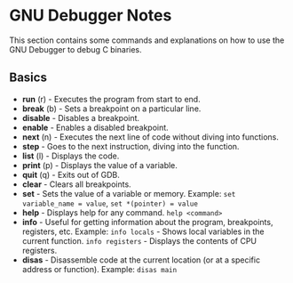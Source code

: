 # GNU Debugger Notes

This section contains some commands and explanations on how to use the GNU Debugger to debug C binaries.

## Basics

* **run** (r) - Executes the program from start to end.
* **break** (b) - Sets a breakpoint on a particular line.
* **disable** - Disables a breakpoint.
* **enable** - Enables a disabled breakpoint.
* **next** (n) - Executes the next line of code without diving into functions.
* **step** - Goes to the next instruction, diving into the function.
* **list** (l) - Displays the code.
* **print** (p) - Displays the value of a variable.
* **quit** (q) - Exits out of GDB.
* **clear** - Clears all breakpoints.
* **set** - Sets the value of a variable or memory. Example: `set variable_name = value`,  `set *(pointer) = value`
* **help** - Displays help for any command. `help <command>`
* **info** - Useful for getting information about the program, breakpoints, registers, etc. Example: `info locals` - Shows local variables in the current function. `info registers` - Displays the contents of CPU registers.
* **disas** - Disassemble code at the current location (or at a specific address or function).  Example: `disas main`
